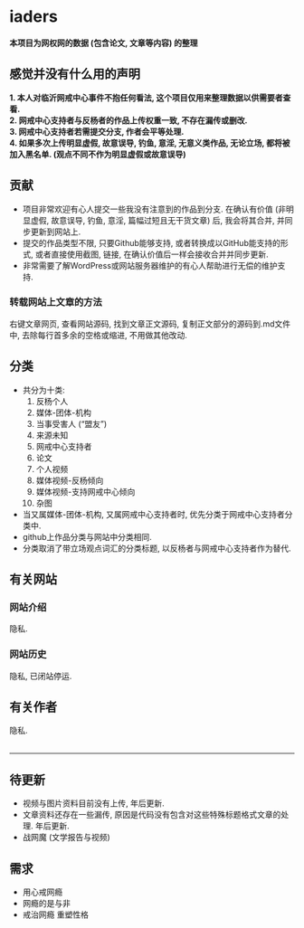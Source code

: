 # iaders
**本项目为网权网的数据 (包含论文, 文章等内容) 的整理**<br/>
## 感觉并没有什么用的声明
**1. 本人对临沂网戒中心事件不抱任何看法, 这个项目仅用来整理数据以供需要者查看.**<br/>
**2. 网戒中心支持者与反杨者的作品上传权重一致, 不存在漏传或删改.**<br/>
**3. 网戒中心支持者若需提交分支, 作者会平等处理.**<br/>
**4. 如果多次上传明显虚假, 故意误导, 钓鱼, 意淫, 无意义类作品, 无论立场, 都将被加入黑名单. (观点不同不作为明显虚假或故意误导)**<br/>
## 贡献
* 项目非常欢迎有心人提交一些我没有注意到的作品到分支. 在确认有价值 (非明显虚假, 故意误导, 钓鱼, 意淫, 篇幅过短且无干货文章) 后, 我会将其合并, 并同步更新到网站上. <br/>
* 提交的作品类型不限, 只要Github能够支持, 或者转换成以GitHub能支持的形式, 或者直接使用截图, 链接, 在确认价值后一样会接收合并并同步更新. <br/>
* 非常需要了解WordPress或网站服务器维护的有心人帮助进行无偿的维护支持. <br/>
### 转载网站上文章的方法
右键文章网页, 查看网站源码, 找到文章正文源码, 复制正文部分的源码到.md文件中, 去除每行首多余的空格或缩进, 不用做其他改动. 
## 分类
* 共分为十类: 
   1. 反杨个人
   2. 媒体-团体-机构
   3. 当事受害人 (“盟友”)
   4. 来源未知
   5. 网戒中心支持者
   6. 论文
   7. 个人视频
   8. 媒体视频-反杨倾向
   9. 媒体视频-支持网戒中心倾向
   10. 杂图
* 当又属媒体-团体-机构, 又属网戒中心支持者时, 优先分类于网戒中心支持者分类中. 
* github上作品分类与网站中分类相同. 
* 分类取消了带立场观点词汇的分类标题, 以反杨者与网戒中心支持者作为替代. 
## 有关网站
### 网站介绍
隐私. <br/>
### 网站历史
隐私, 已闭站停运. <br/>
## 有关作者
隐私. <br/>
<br/>

----
## 待更新
* 视频与图片资料目前没有上传, 年后更新. 
* 文章资料还存在一些漏传, 原因是代码没有包含对这些特殊标题格式文章的处理. 年后更新. 
* 战网魔 (文学报告与视频)
## 需求
* 用心戒网瘾
* 网瘾的是与非
* 戒治网瘾 重塑性格
